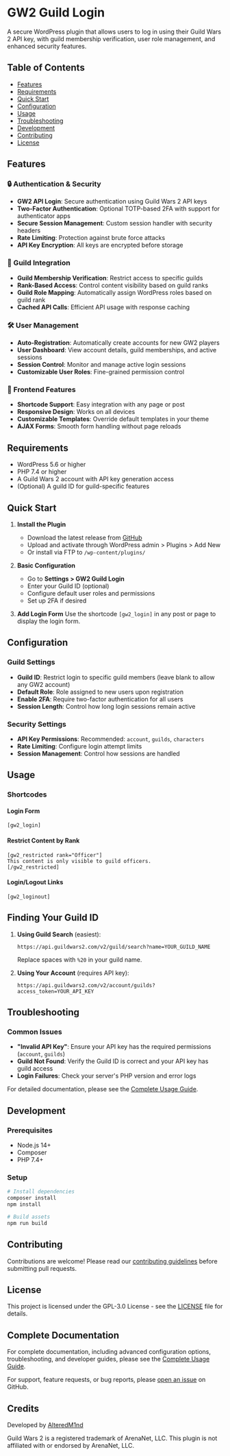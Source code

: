 # GW2 Guild Login

A secure WordPress plugin that allows users to log in using their Guild Wars 2 API key, with guild membership verification, user role management, and enhanced security features.

## Table of Contents
- [Features](#features)
- [Requirements](#requirements)
- [Quick Start](#quick-start)
- [Configuration](#configuration)
- [Usage](#usage)
- [Troubleshooting](#troubleshooting)
- [Development](#development)
- [Contributing](#contributing)
- [License](#license)

## Features

### 🔒 Authentication & Security
- **GW2 API Login**: Secure authentication using Guild Wars 2 API keys
- **Two-Factor Authentication**: Optional TOTP-based 2FA with support for authenticator apps
- **Secure Session Management**: Custom session handler with security headers
- **Rate Limiting**: Protection against brute force attacks
- **API Key Encryption**: All keys are encrypted before storage

### 👥 Guild Integration
- **Guild Membership Verification**: Restrict access to specific guilds
- **Rank-Based Access**: Control content visibility based on guild ranks
- **Guild Role Mapping**: Automatically assign WordPress roles based on guild rank
- **Cached API Calls**: Efficient API usage with response caching

### 🛠️ User Management
- **Auto-Registration**: Automatically create accounts for new GW2 players
- **User Dashboard**: View account details, guild memberships, and active sessions
- **Session Control**: Monitor and manage active login sessions
- **Customizable User Roles**: Fine-grained permission control

### 🎨 Frontend Features
- **Shortcode Support**: Easy integration with any page or post
- **Responsive Design**: Works on all devices
- **Customizable Templates**: Override default templates in your theme
- **AJAX Forms**: Smooth form handling without page reloads

## Requirements

- WordPress 5.6 or higher
- PHP 7.4 or higher
- A Guild Wars 2 account with API key generation access
- (Optional) A guild ID for guild-specific features

## Quick Start

1. **Install the Plugin**
   - Download the latest release from [GitHub](https://github.com/AlteredM1nd/gw2-guild-login)
   - Upload and activate through WordPress admin > Plugins > Add New
   - Or install via FTP to `/wp-content/plugins/`

2. **Basic Configuration**
   - Go to **Settings > GW2 Guild Login**
   - Enter your Guild ID (optional)
   - Configure default user roles and permissions
   - Set up 2FA if desired

3. **Add Login Form**
   Use the shortcode `[gw2_login]` in any post or page to display the login form.

## Configuration

### Guild Settings
- **Guild ID**: Restrict login to specific guild members (leave blank to allow any GW2 account)
- **Default Role**: Role assigned to new users upon registration
- **Enable 2FA**: Require two-factor authentication for all users
- **Session Length**: Control how long login sessions remain active

### Security Settings
- **API Key Permissions**: Recommended: `account`, `guilds`, `characters`
- **Rate Limiting**: Configure login attempt limits
- **Session Management**: Control how sessions are handled

## Usage

### Shortcodes

#### Login Form
```
[gw2_login]
```

#### Restrict Content by Rank
```
[gw2_restricted rank="Officer"]
This content is only visible to guild officers.
[/gw2_restricted]
```

#### Login/Logout Links
```
[gw2_loginout]
```

## Finding Your Guild ID

1. **Using Guild Search** (easiest):
   ```
   https://api.guildwars2.com/v2/guild/search?name=YOUR_GUILD_NAME
   ```
   Replace spaces with `%20` in your guild name.

2. **Using Your Account** (requires API key):
   ```
   https://api.guildwars2.com/v2/account/guilds?access_token=YOUR_API_KEY
   ```

## Troubleshooting

### Common Issues
- **"Invalid API Key"**: Ensure your API key has the required permissions (`account`, `guilds`)
- **Guild Not Found**: Verify the Guild ID is correct and your API key has guild access
- **Login Failures**: Check your server's PHP version and error logs

For detailed documentation, please see the [Complete Usage Guide](docs/USAGE.md).

## Development

### Prerequisites
- Node.js 14+
- Composer
- PHP 7.4+

### Setup
```bash
# Install dependencies
composer install
npm install

# Build assets
npm run build
```

## Contributing

Contributions are welcome! Please read our [contributing guidelines](CONTRIBUTING.md) before submitting pull requests.

## License

This project is licensed under the GPL-3.0 License - see the [LICENSE](LICENSE) file for details.

## Complete Documentation

For complete documentation, including advanced configuration options, troubleshooting, and developer guides, please see the [Complete Usage Guide](docs/USAGE.md).

For support, feature requests, or bug reports, please [open an issue](https://github.com/AlteredM1nd/gw2-guild-login/issues) on GitHub.

## Credits

Developed by [AlteredM1nd](https://github.com/AlteredM1nd)

Guild Wars 2 is a registered trademark of ArenaNet, LLC. This plugin is not affiliated with or endorsed by ArenaNet, LLC.
